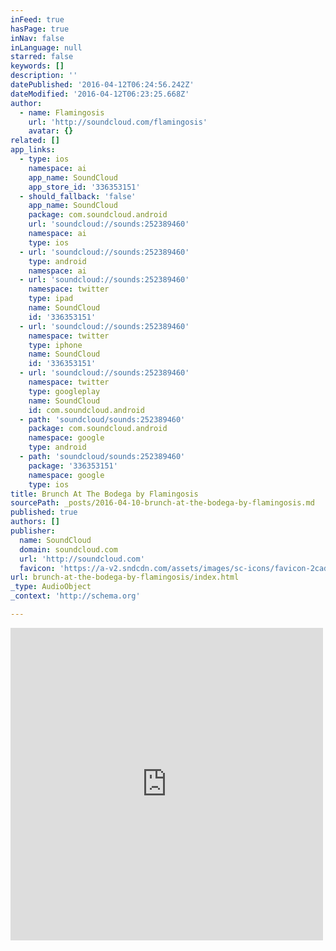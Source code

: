 ```yaml
---
inFeed: true
hasPage: true
inNav: false
inLanguage: null
starred: false
keywords: []
description: ''
datePublished: '2016-04-12T06:24:56.242Z'
dateModified: '2016-04-12T06:23:25.668Z'
author:
  - name: Flamingosis
    url: 'http://soundcloud.com/flamingosis'
    avatar: {}
related: []
app_links:
  - type: ios
    namespace: ai
    app_name: SoundCloud
    app_store_id: '336353151'
  - should_fallback: 'false'
    app_name: SoundCloud
    package: com.soundcloud.android
    url: 'soundcloud://sounds:252389460'
    namespace: ai
    type: ios
  - url: 'soundcloud://sounds:252389460'
    type: android
    namespace: ai
  - url: 'soundcloud://sounds:252389460'
    namespace: twitter
    type: ipad
    name: SoundCloud
    id: '336353151'
  - url: 'soundcloud://sounds:252389460'
    namespace: twitter
    type: iphone
    name: SoundCloud
    id: '336353151'
  - url: 'soundcloud://sounds:252389460'
    namespace: twitter
    type: googleplay
    name: SoundCloud
    id: com.soundcloud.android
  - path: 'soundcloud/sounds:252389460'
    package: com.soundcloud.android
    namespace: google
    type: android
  - path: 'soundcloud/sounds:252389460'
    package: '336353151'
    namespace: google
    type: ios
title: Brunch At The Bodega by Flamingosis
sourcePath: _posts/2016-04-10-brunch-at-the-bodega-by-flamingosis.md
published: true
authors: []
publisher:
  name: SoundCloud
  domain: soundcloud.com
  url: 'http://soundcloud.com'
  favicon: 'https://a-v2.sndcdn.com/assets/images/sc-icons/favicon-2cadd14b.ico'
url: brunch-at-the-bodega-by-flamingosis/index.html
_type: AudioObject
_context: 'http://schema.org'

---
```

<iframe src="https://cdn.embedly.com/widgets/media.html?src=https%3A%2F%2Fw.soundcloud.com%2Fplayer%2F%3Fvisual%3Dtrue%26url%3Dhttp%253A%252F%252Fapi.soundcloud.com%252Ftracks%252F252389460%26show_artwork%3Dtrue%26in%3Dmwhale%252Fsets%252Ffavoritos&amp;url=https%3A%2F%2Fsoundcloud.com%2Fflamingosis%2Fbrunch-at-the-bodega%3Fin%3Dmwhale%2Fsets%2Ffavoritos&amp;image=http%3A%2F%2Fi1.sndcdn.com%2Fartworks-000151338499-c8fa1c-t500x500.jpg&amp;key=b7d04c9b404c499eba89ee7072e1c4f7&amp;type=text%2Fhtml&amp;schema=soundcloud" width="500" height="500" scrolling="no" frameborder="0" allowfullscreen="allowfullscreen" style=""></iframe>